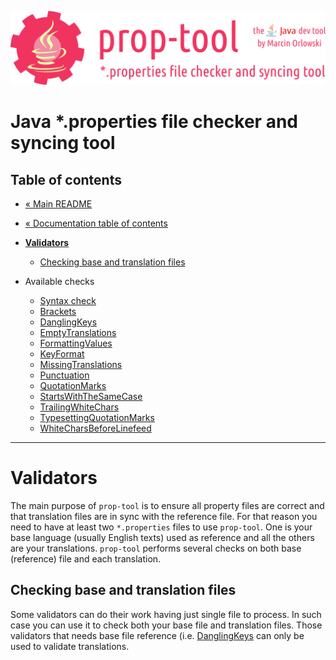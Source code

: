 ![prop-tool logo](../../artwork/prop-tool-logo.png)

# Java *.properties file checker and syncing tool #

## Table of contents ##

* [« Main README](../../README.md)
* [« Documentation table of contents](README.md)


* **[Validators](#validators)**
    * [Checking base and translation files](#checking-base-and-translation-files)
* Available checks
  * [Syntax check](syntax-check.md)
  * [Brackets](brackets.md)
  * [DanglingKeys](dangling-keys.md)
  * [EmptyTranslations](empty-translations.md)
  * [FormattingValues](formatting-values.md)
  * [KeyFormat](key-format.md)
  * [MissingTranslations](missing-translations.md)
  * [Punctuation](punctuation.md)
  * [QuotationMarks](quotation-marks.md)
  * [StartsWithTheSameCase](starts-with-the-same-case.md)
  * [TrailingWhiteChars](trailing-white-chars.md)
  * [TypesettingQuotationMarks](typesetting-quotation-marks.md)
  * [WhiteCharsBeforeLinefeed](white-chars-before-linefeed.md)


---

# Validators #

The main purpose of `prop-tool` is to ensure all property files are correct and that translation files are in sync with the
reference file. For that reason you need to have at least two `*.properties` files to use `prop-tool`. One is your base language
(usually English texts) used as reference and all the others are your translations. `prop-tool` performs several checks on both
base (reference) file and each translation.

## Checking base and translation files ##

Some validators can do their work having just single file to process. In such
case you can use it to check both your base file and translation files. Those
validators that needs base file reference (i.e. [DanglingKeys](#dangling-keys)
can only be used to validate translations.
